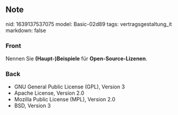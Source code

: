 ## Note
nid: 1639137537075
model: Basic-02d89
tags: vertragsgestaltung_it
markdown: false

### Front
Nennen Sie <b>(Haupt-)Beispiele</b> für <b>Open-Source-Lizenen</b>.

### Back
<ul>
  <li>GNU General Public License (GPL), Version 3
  <li>Apache License, Version 2.0
  <li>Mozilla Public License (MPL), Version 2.0
  <li>BSD, Version 3
</ul>
